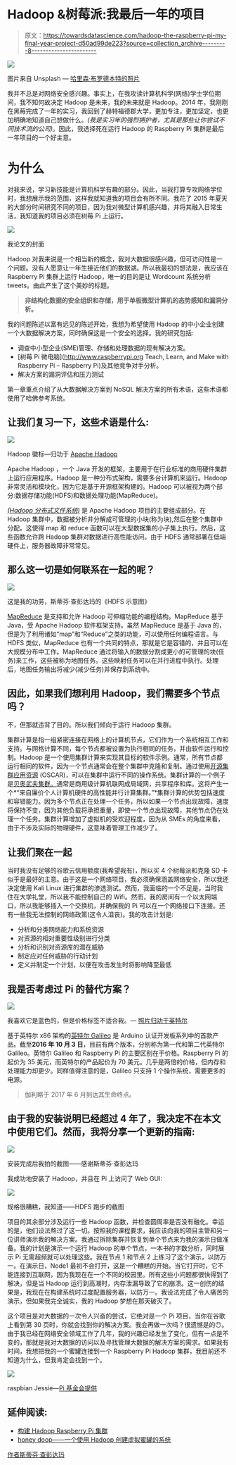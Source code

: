# Hadoop &树莓派:我最后一年的项目

> 原文：<https://towardsdatascience.com/hadoop-the-raspberry-pi-my-final-year-project-d50ad99de223?source=collection_archive---------8----------------------->

![](img/323ddb34e6d292663165a4db0c840c50.png)

图片来自 Unsplash — [哈里森·布罗德本特的照片](https://unsplash.com/photos/hSHNPyND_dU)

我并不总是对网络安全感兴趣。事实上，在我攻读计算机科学(网络)学士学位期间，我不知何故决定 Hadoop 是未来，我的未来就是 Hadoop。2014 年，我刚刚在黑莓完成了一年的实习，我回到了赫特福德郡大学，更加专注，更加坚定，也更加明确地知道自己想做什么。*(我是实习年的强烈拥护者，尤其是那些让你尝试不同技术流的公司)*。因此，我选择死在运行 Hadoop 的 Raspberry Pi 集群是最后一年项目的一个好主意。

# 为什么

对我来说，学习新技能是计算机科学有趣的部分。因此，当我打算专攻网络学位时，我想展示我的范围，这样我就知道我的项目会有所不同。我花了 2015 年夏天的大部分时间研究不同的项目，因为我对微型计算机感兴趣，并将其融入日常生活，我知道我的项目必须在树莓 Pi 上运行。

![](img/967f74085ea9fc5ec39372e02ebf27ae.png)

我论文的封面

Hadoop 对我来说是一个相当新的概念，我对大数据很感兴趣，但可访问性是一个问题。没有人愿意让一年生接近他们的数据湖。所以我最初的想法是，我应该在 Raspberry Pi 集群上运行 Hadoop，唯一的目的是让 Wordcount 系统分析 tweets。由此产生了这个美妙的标题。

> **非结构化数据的安全组织和存储，用于单板微型计算机的态势感知和漏洞分析。**

我的问题陈述以富有远见的陈述开始，我想为希望使用 Hadoop 的中小企业创建一个大数据解决方案，同时确保这是一个安全的选择。我的研究包括:

*   调查中小型企业(SME)管理、存储和处理数据的现有解决方案。
*   [树莓 Pi 微电脑](http://www.raspberrypi.org Teach, Learn, and Make with Raspberry Pi – Raspberry Pi)及其他竞争对手分析。
*   解决方案的漏洞评估和压力测试

第一章重点介绍了从大数据解决方案到 NoSQL 解决方案的所有术语，这些术语都使用了哈佛参考系统。

## 让我们复习一下，这些术语是什么:

![](img/1eb60051b31e73f7d03a71b30374618a.png)

Hadoop 徽标—归功于 [Apache Hadoop](https://hadoop.apache.org/)

Apache Hadoop ，一个 Java 开发的框架，主要用于在行业标准的商用硬件集群上运行应用程序。Hadoop 是一种分布式架构，需要多台计算机来运行。Hadoop 非常灵活和模块化，因为它是基于开源框架构建的。Hadoop 可以被视为两个部分:数据存储功能(HDFS)和数据处理功能(MapReduce)。

[*(Hadoop 分布式文件系统)*](https://hadoop.apache.org/docs/r1.2.1/hdfs_design.html) 是 Apache Hadoop 项目的主要组成部分。在 Hadoop 集群中，数据被分析并分解成可管理的小块(称为块),然后在整个集群中分配。这使得 map 和 reduce 函数可以在大型数据集的小子集上执行。然后，这些函数允许跨 Hadoop 集群对数据进行高性能访问。由于 HDFS 通常部署在低端硬件上，服务器故障非常常见。

## 那么这一切是如何联系在一起的呢？

![](img/89b23adb1e581b146bf9a4f5b1fa8a25.png)

这是我的功劳，斯蒂芬·查彭达玛的《HDFS 示意图》

[MapReduce](https://www.ibm.com/analytics/hadoop/mapreduce) 是支持和允许 Hadoop 可伸缩功能的编程结构。MapReduce 基于 Java，受 Apache Hadoop 软件框架支持。虽然 MapReduce 是基于 Java 的，但是为了利用诸如“map”和“Reduce”之类的功能，可以使用任何编程语言。与 HDFS 类似，MapReduce 也有一个共同的特点，那就是它是容错的，并且可以在大规模分布中工作。MapReduce 通过将输入的数据分割成更小的可管理的块(任务)来工作，这些被称为地图任务。这些映射任务可以在并行进程中执行。处理后，地图任务输出将减少(减少任务)并保存到系统中。

## 因此，如果我们想利用 Hadoop，我们需要多个节点吗？

不，但那就违背了目的。所以我们倾向于运行 Hadoop 集群。

集群计算是指一组紧密连接在网络上的计算机节点，它们作为一个系统相互工作和支持。与网格计算不同，每个节点都被设置为执行相同的任务，并由软件运行和控制。Hadoop 是一个使用集群计算来实现其目标的软件示例。通常，所有节点都运行相同的软件，因为一个节点通常会在整个集群中克隆和复制。通过使用[开源集群应用资源](https://en.wikipedia.org/wiki/Open_Source_Cluster_Application_Resources) (OSCAR)，可以在集群中运行不同的操作系统。集群计算的一个例子是[贝奥武夫集群。](https://en.wikipedia.org/wiki/Beowulf_cluster)通常是商用级计算机联网成局域网，共享程序和库。这将产生一个*“来自廉价个人计算机硬件的高性能并行计算集群。”*集群计算的优势包括速度和容错能力。因为多个节点正在处理一个任务，所以如果一个节点出现故障，速度将保持不变，因为其他负载将承担重量，即使一个节点出现故障，其他节点仍在处理一个任务。集群计算增加了虚拟机的受欢迎程度，因为从 SMEs 的角度来看，由于不涉及实际的物理硬件，这意味着管理工作减少了。

## 让我们聚在一起

当时我没有足够的谷歌云信用额度(我希望我有)，所以买 4 个树莓派和克隆 SD 卡似乎是最好的主意。由于这是一个网络项目，我必须确保涵盖网络安全，所以我还决定使用 Kali Linux 进行集群的渗透测试。然而，我面临的一个不足是，当时我住在大学礼堂，所以我不能控制自己的 Wifi。然而，我的房间有一个以太网端口，所以我能够插入一个交换机，并确保我的 Pi 可以在一个网络接口下连接。还有一些我无法控制的网络政策(这令人沮丧)。我的攻击计划是:

*   分析和分类网络能力和系统资源
*   对资源的相对重要性级别进行分类
*   分析和识别对资源库的潜在威胁
*   制定应对任何威胁的行动计划
*   定义并制定一个计划，以便在攻击发生时将影响降至最低

## 我是否考虑过 Pi 的替代方案？

![](img/68e903bafe8100351f2ab8debd4fee60.png)

我喜欢它是蓝色的，但是价格标签不适合我。— [照片归功于英特尔](https://www.arduino.cc/en/ArduinoCertified/IntelGalileo)

基于英特尔 x86 架构的[英特尔 Galileo](https://en.wikipedia.org/wiki/Intel_Galileo) 是 Arduino 认证开发板系列中的首款产品。截至**2016 年 10 月 3 日**，目前有两个版本，分别称为第一代和第二代英特尔 Galileo。英特尔 Galileo 和 Raspberry Pi 的主要区别在于价格。Raspberry Pi 的起价为 35 美元，而英特尔的产品起价为 70 美元。几乎是两倍的价格，但内存和处理能力却更少。同样值得注意的是，Galileo 只支持 1 个操作系统，需要更多的电源。

> 伽利略于 2017 年 6 月到达其生命终点。

## **由于我的安装说明已经超过 4 年了，我决定不在本文中使用它们。然而，我将分享一个更新的指南:**

![](img/c46aed8ba980552161f08c753f114ac0.png)

安装完成后我拍的截图——感谢斯蒂芬·查彭达玛

我成功地安装了 Hadoop，并且在 Pi 上访问了 Web GUI:

![](img/612bdbb4708b3bcf335ac4a8c893917d.png)

规格很糟糕，我知道——HDFS 跑步的截图

项目的其余部分涉及运行一些 Hadoop 函数，并检查圆周率是否没有融化。幸运的是，他们设法熬过了这一切。按照我的课程要求，我应该向我的项目主管和另一位讲师演示我的解决方案。我通过拆除集群并恢复到单个节点来为我的演示日做准备。我的计划是演示一个运行 Hadoop 的单个节点，一本书的字数分析，同时展示 Pi 无需超频就可以处理这些。我在节点 1 和节点 2 上练习了这个演示，以防万一。在演示日，Node1 最初不会打开，这是一个糟糕的开始。当它打开时，它不能连接到互联网，因为我现在在一个不同的校园里。所有这些小问题都很快得到了解决，但是当 Hadoop 运行到高潮时，内存泄漏导致了它的崩溃。这一创伤的结果是，我现在在构建系统时过度配置服务器，以防万一。我设法完成了令人痛苦的演示，但如果我完全诚实，我的 Hadoop 梦想在那天破灭了。

这个项目是对大数据的一次令人兴奋的尝试，它绝对是一个 Pi 项目，当你在谷歌上看到第 30 页时，你就会找到你的解决方案。我会再做一次吗？很遗憾是的😶。由于我已经在网络安全领域工作了几年，我的兴趣已经发生了变化，但有一点是不变的，那就是我对大数据的访问以及寻找管理大数据的解决方案的需求。如果我有时间，我想把我的一个蜜罐连接到一个 Raspberry Pi Hadoop 集群，我目前还不知道为什么，但我肯定会找到一个。

![](img/2a0189e5b2cfea7999299aa8429e5485.png)

raspbian Jessie—[Pi 基金会提供](https://www.raspberrypi.org/)

## 延伸阅读:

*   [构建 Hadoop Raspberry Pi 集群](https://dev.to/awwsmm/building-a-raspberry-pi-hadoop-spark-cluster-8b2)
*   [honey doop——一个使用 Hadoop 创建虚拟蜜罐的系统](http://ijcsit.com/docs/Volume%205/vol5issue03/ijcsit20140503127.pdf)

[作者斯蒂芬·查彭达玛](https://www.linkedin.com/in/stephenchapendama/)